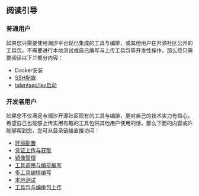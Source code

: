 ## 阅读引导

### 普通用户

如果您只需要使用潮汐平台现已集成的工具与编排，或其他用户在开源社区公开的工具包，不需要进行本地测试或自己编写与上传工具包等开发性操作，那么您只需要阅读以下三部分内容：

* Docker安装
* [SSH配置](#个人SSH公钥上传)
* [talentsec/lev启动](#talentsec/lev启动)


### 开发者用户

如果您不仅满足与潮汐开源社区现有的工具与编排，更对自己的技术实力有信心，希望自己也能够上传实用有趣的工具包供其他用户使用的话，那么下面的内容或许能够帮到您，您可从目录链接直接访问：

* [环境配置](#环境配置)
* [凭证上传与获取](#凭证上传与获取)
* [镜像管理](#镜像管理)
* [工具调用与编排编写](#工具调用与编排编写)
* [多工具编排编写](#多工具编排编写)
* [本地测试](#本地测试)
* [工具包与编排包上传](#工具包与编排包上传)

